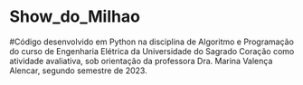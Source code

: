# Show_do_Milhao
#Código desenvolvido em Python na disciplina de Algoritmo e Programação do curso de Engenharia Elétrica da Universidade do Sagrado Coração como atividade avaliativa, sob orientação da professora Dra. Marina Valença Alencar, segundo semestre de 2023.
